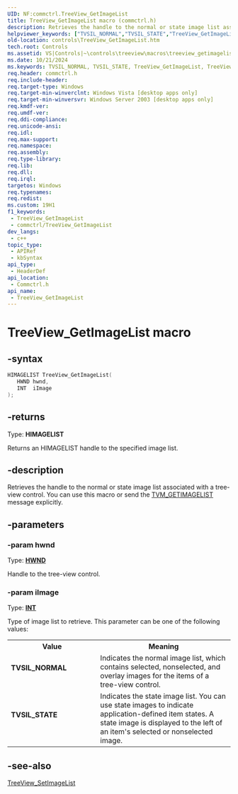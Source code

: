 ```yaml
---
UID: NF:commctrl.TreeView_GetImageList
title: TreeView_GetImageList macro (commctrl.h)
description: Retrieves the handle to the normal or state image list associated with a tree-view control. You can use this macro or send the TVM_GETIMAGELIST message explicitly.
helpviewer_keywords: ["TVSIL_NORMAL","TVSIL_STATE","TreeView_GetImageList","TreeView_GetImageList macro [Windows Controls]","_win32_TreeView_GetImageList","_win32_TreeView_GetImageList_cpp","commctrl/TreeView_GetImageList","controls.TreeView_GetImageList","controls._win32_TreeView_GetImageList"]
old-location: controls\TreeView_GetImageList.htm
tech.root: Controls
ms.assetid: VS|Controls|~\controls\treeview\macros\treeview_getimagelist.htm
ms.date: 10/21/2024
ms.keywords: TVSIL_NORMAL, TVSIL_STATE, TreeView_GetImageList, TreeView_GetImageList macro [Windows Controls], _win32_TreeView_GetImageList, _win32_TreeView_GetImageList_cpp, commctrl/TreeView_GetImageList, controls.TreeView_GetImageList, controls._win32_TreeView_GetImageList
req.header: commctrl.h
req.include-header: 
req.target-type: Windows
req.target-min-winverclnt: Windows Vista [desktop apps only]
req.target-min-winversvr: Windows Server 2003 [desktop apps only]
req.kmdf-ver: 
req.umdf-ver: 
req.ddi-compliance: 
req.unicode-ansi: 
req.idl: 
req.max-support: 
req.namespace: 
req.assembly: 
req.type-library: 
req.lib: 
req.dll: 
req.irql: 
targetos: Windows
req.typenames: 
req.redist: 
ms.custom: 19H1
f1_keywords:
 - TreeView_GetImageList
 - commctrl/TreeView_GetImageList
dev_langs:
 - c++
topic_type:
 - APIRef
 - kbSyntax
api_type:
 - HeaderDef
api_location:
 - Commctrl.h
api_name:
 - TreeView_GetImageList
---
```


# TreeView_GetImageList macro

## -syntax

```cpp
HIMAGELIST TreeView_GetImageList(
   HWND hwnd,
   INT  iImage
);
```

## -returns

Type: **HIMAGELIST**

Returns an HIMAGELIST handle to the specified image list.


## -description

Retrieves the handle to the normal or state image list associated with a tree-view control. You can use this macro or send the <a href="/windows/desktop/Controls/tvm-getimagelist">TVM_GETIMAGELIST</a> message explicitly.

## -parameters

### -param hwnd

Type: <b><a href="/windows/desktop/WinProg/windows-data-types">HWND</a></b>

Handle to the tree-view control.

### -param iImage

Type: <b><a href="/windows/desktop/WinProg/windows-data-types">INT</a></b>

Type of image list to retrieve. This parameter can be one of the following values: 

<table>
<tr>
<th>Value</th>
<th>Meaning</th>
</tr>
<tr>
<td width="40%"><a id="TVSIL_NORMAL"></a><a id="tvsil_normal"></a><dl>
<dt><b>TVSIL_NORMAL</b></dt>
</dl>
</td>
<td width="60%">
Indicates the normal image list, which contains selected, nonselected, and overlay images for the items of a tree-view control.

</td>
</tr>
<tr>
<td width="40%"><a id="TVSIL_STATE"></a><a id="tvsil_state"></a><dl>
<dt><b>TVSIL_STATE</b></dt>
</dl>
</td>
<td width="60%">
Indicates the state image list. You can use state images to indicate application-defined item states. A state image is displayed to the left of an item's selected or nonselected image. 

</td>
</tr>
</table>

## -see-also

<a href="/windows/desktop/api/commctrl/nf-commctrl-treeview_setimagelist">TreeView_SetImageList</a>

